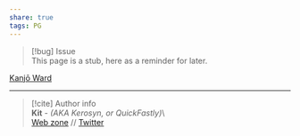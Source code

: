 ```yaml
---  
share: true  
tags: PG  
---  
```

> [!bug] Issue  
> This page is a stub, here as a reminder for later.  
  
[Kanjō Ward](./Kanj%C5%8D%20Ward)  
  
-----  
> [!cite] Author info  
> **Kit** - *(AKA Kerosyn, or QuickFastly)*\  
> [Web zone](https://kitabe.link) // [Twitter](https://twitter.com/Kerosyn_)